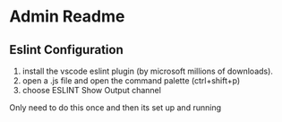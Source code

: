 # Admin Readme

## Eslint Configuration

1. install the vscode eslint plugin (by microsoft millions of downloads).
2. open a .js file and open the command palette (ctrl+shift+p)
3. choose ESLINT Show Output channel

Only need to do this once and then its set up and running
